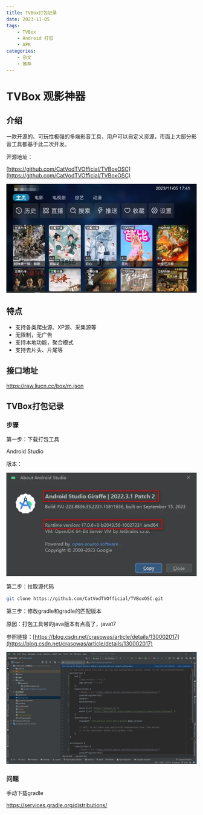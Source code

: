 ```yaml
---
title: TVBox打包记录
date: 2023-11-05
tags:
	- TVBox
	- Android 打包
	- APK
categories:
    - 杂文
    - 推荐
---
```


# TVBox 观影神器

## 介绍

一款开源的、可玩性极强的多端影音工具，用户可以自定义资源，市面上大部分影音工具都基于此二次开发。

开源地址：

[https://github.com/CatVodTVOfficial/TVBoxOSC](https://github.com/CatVodTVOfficial/TVBoxOSC)

![](https://github.com/hfshaobing/picx-images-hosting/raw/master/20231105/2023-11-05_174108.jfb3a6k9e9c.webp)

## 特点

- 支持各类爬虫源、XP源、采集源等
- 无限制，无广告
- 支持本地功能，聚合模式
- 支持去片头、片尾等

## 接口地址

https://raw.liucn.cc/box/m.json



## TVBox打包记录

### 步骤

第一步：下载打包工具

Android Studio  

版本：

![](https://github.com/hfshaobing/picx-images-hosting/raw/master/20231105/AndroidStudio版本.4wkupa6lafm0.webp)

第二步：拉取源代码

```sh
git clone https://github.com/CatVodTVOfficial/TVBoxOSC.git
```

第三步：修改gradle和gradle的匹配版本

原因：打包工具带的java版本有点高了，java17

参照链接：[https://blog.csdn.net/crasowas/article/details/130002017](https://blog.csdn.net/crasowas/article/details/130002017)

![](https://github.com/hfshaobing/picx-images-hosting/raw/master/20231105/动画.7l1z1v638ng0.gif)



### 问题

手动下载gradle

https://services.gradle.org/distributions/